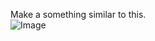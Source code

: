 Make a something similar to this.
<br>![Image](https://github.com/Javier-Andres-Dominguez/dart-flutter-exercises/blob/main/Flutter/6/Challenge-3/challenge3.jpeg?raw=true)